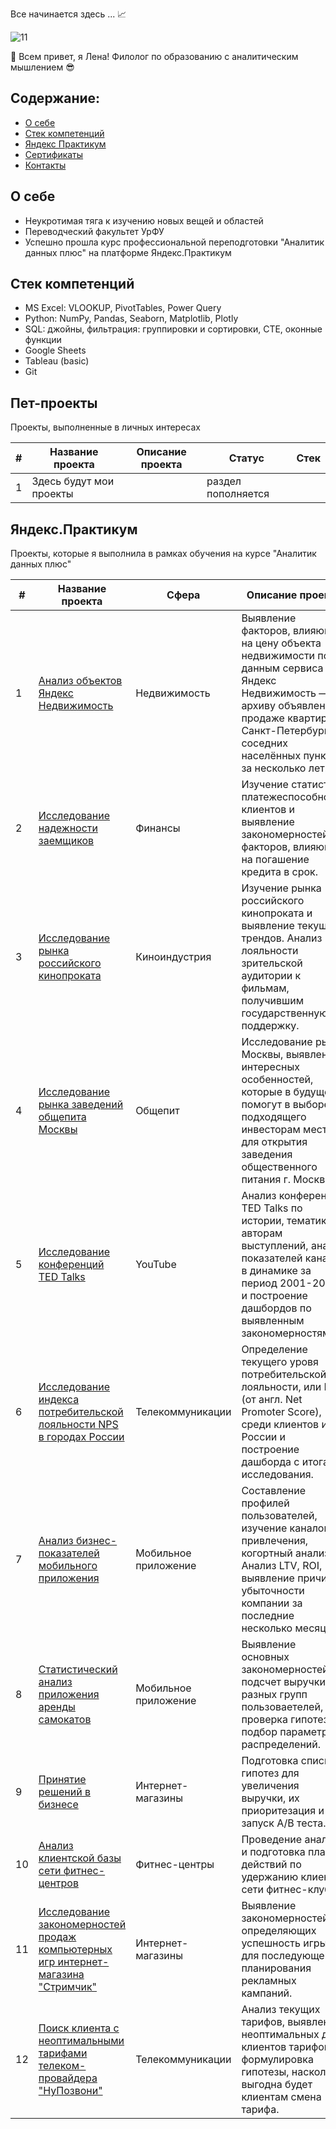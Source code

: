 Все начинается здесь ... 📈

![11](https://github.com/user-attachments/assets/42dd9634-bc36-4ea7-a8be-1057fda8c7d2)

👋 Всем привет, я Лена! Филолог по образованию с аналитическим мышлением 😎

## Содержание:
- [О себе](#о-себе)
- [Стек компетенций](#стек-компетенций)
- [Яндекс Практикум](#яндекс-практикум)
- [Сертификаты](#сертификаты)
- [Контакты](#контакты)

## О себе
+ Неукротимая тяга к изучению новых вещей и областей
+ Переводческий факультет УрФУ
+ Успешно прошла курс профессиональной переподготовки "Аналитик данных плюс" на платформе Яндекс.Практикум

## Стек компетенций
+ MS Excel: VLOOKUP, PivotTables, Power Query
+ Python: NumPy, Pandas, Seaborn, Matplotlib, Plotly
+ SQL: джойны, фильтрация: группировки и сортировки, CTE, оконные функции
+ Google Sheets
+ Tableau (basic)
+ Git

## Пет-проекты
Проекты, выполненные в личных интересах

|#|Название проекта|Описание проекта|Статус|Стек|
|-|----------|----------|----------|----------|
| 1 | Здесь будут мои проекты | | раздел пополняется |  |


## Яндекс.Практикум
Проекты, которые я выполнила в рамках обучения на курсе "Аналитик данных плюс"

|#|Название проекта|Сфера|Описание проекта|Стек|
|-----|-----|-----|-----|-----|
|1|[Анализ объектов Яндекс Недвижимость](https://github.com/ElenaTolstova/Yandex_real_estate_EDA)| Недвижимость | Выявление факторов, влияющих на цену объекта недвижимости по данным сервиса Яндекс Недвижимость — по архиву объявлений о продаже квартир в Санкт-Петербурге и соседних населённых пунктах за несколько лет. | `pandas` `numpy` `matplotlib` |
|2|[Исследование надежности заемщиков](https://github.com/ElenaTolstova/Yandex-debtors_PRE-analysis)| Финансы | Изучение статистики платежеспособности клиентов и выявление закономерностей и факторов, влияющих на погашение кредита в срок. | `pandas` |
|3|[Исследование рынка российского кинопроката](https://github.com/ElenaTolstova/Yandex_movies_EDA)| Киноиндустрия | Изучение рынка российского кинопроката и выявление текущих трендов. Анализ лояльности зрительской аудитории к фильмам, получившим государственную поддержку. | `pandas` `numpy` `seaborn` `matplotib`|
|4|[Исследование рынка заведений общепита Москвы](https://github.com/ElenaTolstova/Yandex_moscow_caffees_EDA-vis)| Общепит | Исследование рынка Москвы, выявление интересных особенностей, которые в будущем помогут в выборе подходящего инвесторам места для открытия заведения общественного питания г. Москвы. |`pandas` `numpy` `seaborn` `folium` `matplotib` `plotly`|
|5|[Исследование конференций TED Talks](https://github.com/ElenaTolstova/Yandex_tableau_dashboards)| YouTube | Анализ конференций TED Talks по истории, тематике и авторам выступлений, анализ показателей канала в динамике за период 2001-2021 и построение дашбордов по выявленным закономерностям. |`tableau`|
|6|[Исследование индекса потребительской лояльности NPS в городах России](https://github.com/ElenaTolstova/Yandex_tableau_NPS)| Телекоммуникации | Определение текущего уровя потребительской лояльности, или NPS (от англ. Net Promoter Score), среди клиентов из России и построение дашборда с итогами исследования. | `tableau` `sql` |
|7|[Анализ бизнес-показателей мобильного приложения](https://github.com/ElenaTolstova/Yandex_business_analysis_python)| Мобильное приложение | Составление профилей пользователей, изучение каналов привлечения, когортный анализ. Анализ LTV, ROI, выявление причин убыточности компании за последние несколько месяцев. | `pandas` `numpy` `seaborn` `matplotib`|
|8|[Статистический анализ приложения аренды самокатов](https://github.com/ElenaTolstova/Yandex_statistics_analysis)| Мобильное приложение | Выявление основных закономерностей, подсчет выручки от разных групп пользоваетелей, проверка гипотез, подбор параметров распределений. | `pandas` `numpy` `seaborn` `matplotib` `scipy` `math`|
|9|[Принятие решений в бизнесе](https://github.com/ElenaTolstova/Yandex_A_B_tests_in_business)| Интернет-магазины | Подготовка списка гипотез для увеличения выручки, их приоритезация и запуск А/В теста. | `pandas` `numpy` `seaborn` `matplotib` |
|10|[Анализ клиентской базы сети фитнес-центров](https://github.com/ElenaTolstova/Yandex_fitness_center_clients_ML)| Фитнес-центры | Проведение анализа и подготовка плана действий по удержанию клиентов сети фитнес-клубов. | `pandas` `numpy` `seaborn` `matplotib` `datetime` |
|11|[Исследование закономерностей продаж компьютерных игр интернет-магазина "Стримчик"](https://github.com/ElenaTolstova/Yandex_computer_games)| Интернет-магазины | Выявление закономерностей, определяющих успешность игры, для последующего планирования рекламных кампаний. | `pandas` `numpy` `seaborn` `matplotib` `datetime` |
|12|[Поиск клиента с неоптимальными тарифами телеком-провайдера "НуПозвони"](https://github.com/ElenaTolstova/Yandex_telecom_graduation)| Телекоммуникации | Анализ текущих тарифов, выявление неоптимальных для клиентов тарифов и формулировка гипотезы, насколько выгодна будет клиентам смена тарифа. | `pandas` `numpy` `seaborn` `matplotib` `scipy` |

